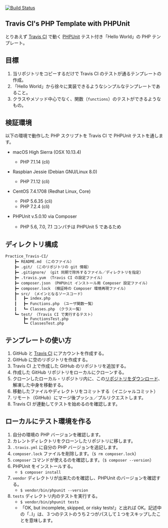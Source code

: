 [![Build Status](https://travis-ci.org/KEINOS/Practice_Travis-CI.svg?branch=master)](https://travis-ci.org/KEINOS/Practice_Travis-CI)

## Travis CI's PHP Template with PHPUnit

とりあえず [Travis CI](https://ja.wikipedia.org/wiki/Travis_CI) で動く [PHPUnit](https://phpunit.de/manual/current/ja/) テスト付き「Hello World」の PHP テンプレート。

## 目標

1. 当リポジトリをコピーするだけで Travis CI のテストが通るテンプレートの作成。
2. 「Hello World」から徐々に実装できるようなシンプルなテンプレートであること。
3. クラスやメソッド中心でなく、関数（`functions`）のテストができるようなもの。

## 検証環境

以下の環境で動作した PHP スクリプトを Travis CI で PHPUnit テストを通します。

- macOS High Sierra (OSX 10.13.4)
    - PHP 7.1.14 (cli)
- Raspbian Jessie (Debian GNU/Linux 8.0)
    - PHP 7.1.12 (cli)
- CentOS 7.4.1708 (Redhat Linux, Core) 
    - PHP 5.6.35 (cli) 
    - PHP 7.2.4 (cli)

- PHPUnit v.5.0.10 via Composer
    - PHP 5.6, 7.0, 7.1 コンパチは PHPUnit 5 であるため

## ディレクトリ構成

```
Practice_Travis-CI/
	┣━ README.md （このファイル）
	┣━ .git/ （このリポジトリの git 情報）
	┣━ .gitignore/ （git 同期で除外するファイル／ディレクトリを指定）
	┣━ .travis.yum （Travis CI の設定ファイル）
	┣━ composer.json （PHPUnit インストール用 Composer 設定ファイル）
	┣━ composer.lock （検証時の Composer 環境再現ファイル）
	┣━ src/ （メインとなるソースコード）
	┃	┣━ index.php
	┃	┣━ Functions.php （ユーザ関数一覧）
	┃	┗━ Classes.php （クラス一覧）
	┗━ test/ （Travis CI で実行するテスト）
		┣━ FunctionsTest.php
		┗━ ClassesTest.php
```	

## テンプレートの使い方

1. GitHub と [Travis CI](https://travis-ci.org/) にアカウントを作成する。
1. GitHub に空のリポジトリを作成する。
1. Travis CI 上で作成した GitHub のリポジトリを追加する。
1. 作成した GitHub リポジトリをローカルにクローンする。
1. クローンしたローカル・リポジトリ内に、この[リポジトリをダウンロード](https://github.com/KEINOS/Practice_Travis-CI/archive/master.zip)、解凍した中身を移動する。
1. 移動したファイルやディレクトリをコミットする（イニシャルコミット）
1. リモート（GitHub）にマージ後プッシュ／プルリクエストします。
1. Travis CI が連動してテストを始めるのを確認します。


## ローカルにテスト環境を作る

1. 自分の環境の PHP バージョンを確認します。
1. カレントディレクトリをクローンしたリポジトリに移します。
1. `.travis.yml` に自分の PHP バージョンを追記します。
1. `composer.lock` ファイルを削除します。（`$ rm composer.lock`）
1. `composer` コマンドが使えるのを確認します。（`$ composer --version`）
1. PHPUnit をインストールする。
    - `$ composer install`
1. `vendor` ディレクトリが出来たのを確認し、PHPUnit のバージョンを確認する。
    - `$ vendor/bin/phpunit --version`
1. `tests` ディレクトリ内のテストを実行する。
    - `$ vendor/bin/phpunit tests`
    - 「OK, but incomplete, skipped, or risky tests!」と出れば OK。記述中の「..I」は、３つのテストのうち２つがパスして１つをスキップしたことを意味します。







